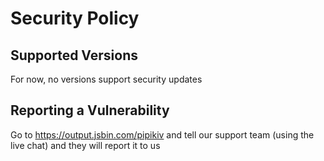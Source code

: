 # Security Policy

## Supported Versions


For now, no versions support security updates

## Reporting a Vulnerability

Go to https://output.jsbin.com/pipikiv and tell our support team (using the live chat) and they will report it to us



